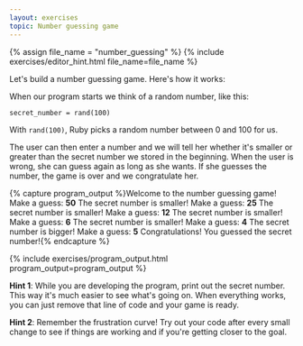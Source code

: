 ```yaml
---
layout: exercises
topic: Number guessing game
---
```


{% assign file_name = "number_guessing" %}
{% include exercises/editor_hint.html file_name=file_name %}

Let's build a number guessing game. Here's how it works:

When our program starts we think of a random number, like this: 
```
secret_number = rand(100)
```
With `rand(100)`, Ruby picks a random number between 0 and 100 for us.

The user can then enter a number and we will tell her whether it's smaller or greater than the secret number we stored in the beginning. When the user is wrong, she can guess again as long as she wants. If she guesses the number, the game is over and we congratulate her.

{% capture program_output %}Welcome to the number guessing game!
Make a guess: <b>50</b>
The secret number is smaller!
Make a guess: <b>25</b>
The secret number is smaller!
Make a guess: <b>12</b>
The secret number is smaller!
Make a guess: <b>6</b>
The secret number is smaller!
Make a guess: <b>4</b>
The secret number is bigger!
Make a guess: <b>5</b>
Congratulations! You guessed the secret number!{% endcapture %}

{% include exercises/program_output.html program_output=program_output %}

**Hint 1**: While you are developing the program, print out the secret number. This way it's much easier to see what's going on. When everything works, you can just remove that line of code and your game is ready.

**Hint 2**: Remember the frustration curve! Try out your code after every small change to see if things are working and if you're getting closer to the goal. 
